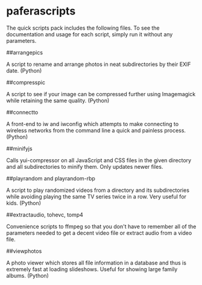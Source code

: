 # paferascripts

The quick scripts pack includes the following files. To see the documentation and usage for each script, simply run it without any parameters.

##arrangepics

A script to rename and arrange photos in neat subdirectories by their EXIF date. (Python) 
		
##compresspic

A script to see if your image can be compressed further using Imagemagick while retaining the same quality. (Python) 
		
##connectto

A front-end to iw and iwconfig which attempts to make connecting to wireless networks from the command line a quick and painless process. (Python) 
		
##minifyjs

Calls yui-compressor on all JavaScript and CSS files in the given directory and all subdirectories to minify them. Only updates newer files.

##playrandom and playrandom-rbp

A script to play randomized videos from a directory and its subdirectories while avoiding playing the same TV series twice in a row. Very useful for kids. (Python) 

##extractaudio, tohevc, tomp4

Convenience scripts to ffmpeg so that you don't have to remember all of the parameters needed to get a decent video file or extract audio from a video file.

##viewphotos

A photo viewer which stores all file information in a database and thus is extremely fast at loading slideshows. Useful for showing large family albums. (Python) 
		

